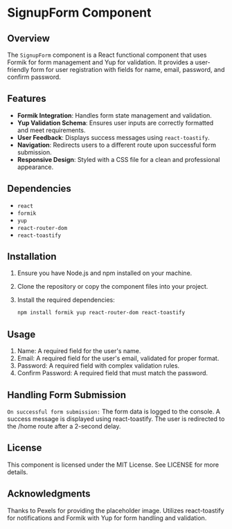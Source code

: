 # SignupForm Component

## Overview

The `SignupForm` component is a React functional component that uses Formik for form management and Yup for validation. It provides a user-friendly form for user registration with fields for name, email, password, and confirm password.

## Features

- **Formik Integration**: Handles form state management and validation.
- **Yup Validation Schema**: Ensures user inputs are correctly formatted and meet requirements.
- **User Feedback**: Displays success messages using `react-toastify`.
- **Navigation**: Redirects users to a different route upon successful form submission.
- **Responsive Design**: Styled with a CSS file for a clean and professional appearance.

## Dependencies

- `react`
- `formik`
- `yup`
- `react-router-dom`
- `react-toastify`

## Installation

1. Ensure you have Node.js and npm installed on your machine.
2. Clone the repository or copy the component files into your project.
3. Install the required dependencies:

   ```bash
   npm install formik yup react-router-dom react-toastify

## Usage

1. Name: A required field for the user's name.
2. Email: A required field for the user's email, validated for proper format.
3. Password: A required field with complex validation rules.
4. Confirm Password: A required field that must match the password.

## Handling Form Submission
`On successful form submission:`
The form data is logged to the console.
A success message is displayed using react-toastify.
The user is redirected to the /home route after a 2-second delay.

## License
This component is licensed under the MIT License. See LICENSE for more details.

## Acknowledgments
Thanks to Pexels for providing the placeholder image.
Utilizes react-toastify for notifications and Formik with Yup for form handling and validation.





